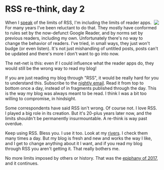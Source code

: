 # RSS re-think, day 2
<img src="http://scripting.com/images/2017/12/09/mlk.png" border="0" align="right">When I <a href="http://scripting.com/2020/01/19/145834.html?title=imRethinkingRssNow">speak</a> of the limits of RSS, I'm including the limits of reader apps. For many years I've been reluctant to do that. They mostly have conformed to rules set by the now-defunct Google Reader, and by norms set by previous readers, including my own. Unfortunately there's no way to change the behavior of readers. I've tried, in small ways, they just won't budge (or even listen). It's not just mishandling of untitled posts, posts can't be updated and there's more I don't want to go into now. 

The net-net is this: even if I could influence what the reader apps do, they would still be the wrong way to read my blog! 

If you are just reading my blog through "RSS", it would be really hard for you to understand this. Subscribe to the <a href="http://scripting.com/email/">nightly email</a>. Read it from top to bottom once a day, instead of in fragments published through the day. This is the way my blog was always meant to be read. I think I was a bit too willing to compromise, in hindsight. 

Some correspondents have said RSS isn't wrong. Of course not. I love RSS. I played a big role in its creation. But it's 20-plus years later now, and the limits shouldn't be permanently insurmountable. A re-think is way past overdue. 

Keep using RSS. Bless you. I use it too. Look at my <a href="http://scripting.com/river/">rivers</a>. I check them many times a day. But my blog is fresh and new and works the way I like, and I get to change anything about it I want, and if you read my blog through RSS you aren't getting it. That really bothers me. 

No more limits imposed by others or history. That was the <a href="http://scripting.com/2017/05/05/iWantMyOldBlogBack.html">epiphany of 2017</a>, and it continues. 

